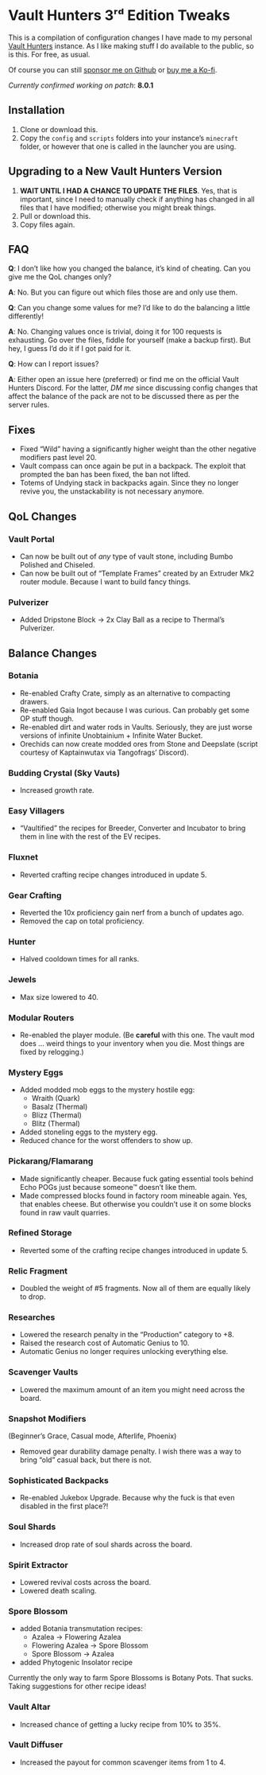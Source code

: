 # Vault Hunters 3ʳᵈ Edition Tweaks

This is a compilation of configuration changes I have made to my personal [Vault
Hunters](https://vaulthunters.gg) instance. As I like making stuff I do
available to the public, so is this. For free, as usual.

Of course you can still [sponsor me on
Github](https://github.com/sponsors/alterNERDtive) or [buy me a
Ko-fi](https://ko-fi.com/S6S1DLYBS).

_Currently confirmed working on patch_: __8.0.1__

## Installation

1. Clone or download this.
2. Copy the `config` and `scripts` folders into your instance’s `minecraft`
   folder, or however that one is called in the launcher you are using.

## Upgrading to a New Vault Hunters Version

1. __WAIT UNTIL I HAD A CHANCE TO UPDATE THE FILES__. Yes, that is important,
   since I need to manually check if anything has changed in all files that I
   have modified; otherwise you might break things.
2. Pull or download this.
3. Copy files again.

## FAQ

__Q__: I don’t like how you changed the balance, it’s kind of cheating. Can you
give me the QoL changes only?

__A__: No. But you can figure out which files those are and only use them.

__Q__: Can you change some values for me? I’d like to do the balancing a little
differently!

__A__: No. Changing values once is trivial, doing it for 100 requests is
exhausting. Go over the files, fiddle for yourself (make a backup first). But
hey, I guess I’d do it if I got paid for it.

__Q__: How can I report issues?

__A__: Either open an issue here (preferred) or find me on the official Vault
Hunters Discord. For the latter, _DM me_ since discussing config changes that
affect the balance of the pack are not to be discussed there as per the server
rules.

## Fixes

* Fixed “Wild” having a significantly higher weight than the other negative
  modifiers past level 20.
* Vault compass can once again be put in a backpack. The exploit that prompted
  the ban has been fixed, the ban not lifted.
* Totems of Undying stack in backpacks again. Since they no longer revive you,
  the unstackability is not necessary anymore.

## QoL Changes

### Vault Portal

* Can now be built out of _any_ type of vault stone, including Bumbo Polished
  and Chiseled.
* Can now be built out of “Template Frames” created by an Extruder Mk2 router
  module. Because I want to build fancy things.

### Pulverizer

* Added Dripstone Block → 2x Clay Ball as a recipe to Thermal’s Pulverizer.

## Balance Changes

### Botania

* Re-enabled Crafty Crate, simply as an alternative to compacting drawers.
* Re-enabled Gaia Ingot because I was curious. Can probably get some OP stuff
  though.
* Re-enabled dirt and water rods in Vaults. Seriously, they are just worse
  versions of infinite Unobtainium + Infinite Water Bucket.
* Orechids can now create modded ores from Stone and Deepslate (script courtesy
  of Kaptainwutax via Tangofrags’ Discord).

### Budding Crystal (Sky Vauts)

* Increased growth rate.

### Easy Villagers

* “Vaultified” the recipes for Breeder, Converter and Incubator to bring them
  in line with the rest of the EV recipes.

### Fluxnet

* Reverted crafting recipe changes introduced in update 5.

### Gear Crafting

* Reverted the 10x proficiency gain nerf from a bunch of updates ago.
* Removed the cap on total proficiency.

### Hunter

* Halved cooldown times for all ranks.

### Jewels

* Max size lowered to 40.

### Modular Routers

* Re-enabled the player module. (Be __careful__ with this one. The vault mod
  does … weird things to your inventory when you die. Most things are fixed by
  relogging.)

### Mystery Eggs

* Added modded mob eggs to the mystery hostile egg:
  * Wraith (Quark)
  * Basalz (Thermal)
  * Blizz (Thermal)
  * Blitz (Thermal)
* Added stoneling eggs to the mystery egg.
* Reduced chance for the worst offenders to show up.

### Pickarang/Flamarang

* Made significantly cheaper. Because fuck gating essential tools behind Echo
  POGs just because someone™ doesn’t like them.
* Made compressed blocks found in factory room mineable again. Yes, that
  enables cheese. But otherwise you couldn’t use it on some blocks found in raw
  vault quarries.

### Refined Storage

* Reverted some of the crafting recipe changes introduced in update 5.

### Relic Fragment

* Doubled the weight of \#5 fragments. Now all of them are equally likely to
  drop.

### Researches

* Lowered the research penalty in the “Production” category to +8.
* Raised the research cost of Automatic Genius to 10.
* Automatic Genius no longer requires unlocking everything else.

### Scavenger Vaults

* Lowered the maximum amount of an item you might need across the board.

### Snapshot Modifiers

(Beginner’s Grace, Casual mode, Afterlife, Phoenix)

* Removed gear durability damage penalty. I wish there was a way to bring “old”
  casual back, but there is not.

### Sophisticated Backpacks

* Re-enabled Jukebox Upgrade. Because why the fuck is that even disabled in the
  first place⁈

### Soul Shards

* Increased drop rate of soul shards across the board.

### Spirit Extractor

* Lowered revival costs across the board.
* Lowered death scaling.

### Spore Blossom

* added Botania transmutation recipes:
  * Azalea → Flowering Azalea
  * Flowering Azalea → Spore Blossom
  * Spore Blossom → Azalea
* added Phytogenic Insolator recipe

Currently the only way to farm Spore Blossoms is Botany Pots. That sucks.
Taking suggestions for other recipe ideas!

### Vault Altar

* Increased chance of getting a lucky recipe from 10% to 35%.

### Vault Diffuser

* Increased the payout for common scavenger items from 1 to 4.
